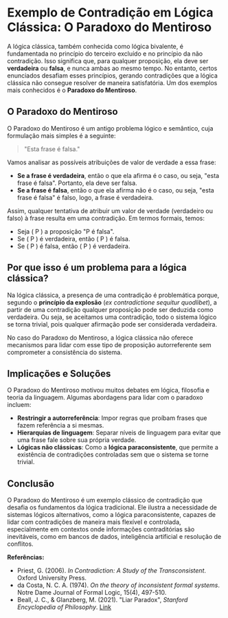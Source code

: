# Exemplo de Contradição em Lógica Clássica: O Paradoxo do Mentiroso

A lógica clássica, também conhecida como lógica bivalente, é fundamentada no princípio do terceiro excluído e no princípio da não contradição. Isso significa que, para qualquer proposição, ela deve ser **verdadeira** ou **falsa**, e nunca ambas ao mesmo tempo. No entanto, certos enunciados desafiam esses princípios, gerando contradições que a lógica clássica não consegue resolver de maneira satisfatória. Um dos exemplos mais conhecidos é o **Paradoxo do Mentiroso**.

## O Paradoxo do Mentiroso

O Paradoxo do Mentiroso é um antigo problema lógico e semântico, cuja formulação mais simples é a seguinte:

> "Esta frase é falsa."

Vamos analisar as possíveis atribuições de valor de verdade a essa frase:

- **Se a frase é verdadeira**, então o que ela afirma é o caso, ou seja, "esta frase é falsa". Portanto, ela deve ser falsa.
- **Se a frase é falsa**, então o que ela afirma não é o caso, ou seja, "esta frase é falsa" é falso, logo, a frase é verdadeira.

Assim, qualquer tentativa de atribuir um valor de verdade (verdadeiro ou falso) à frase resulta em uma contradição. Em termos formais, temos:

- Seja \( P \) a proposição "P é falsa".
- Se \( P \) é verdadeira, então \( P \) é falsa.
- Se \( P \) é falsa, então \( P \) é verdadeira.

## Por que isso é um problema para a lógica clássica?

Na lógica clássica, a presença de uma contradição é problemática porque, segundo o **princípio da explosão** (*ex contradictione sequitur quodlibet*), a partir de uma contradição qualquer proposição pode ser deduzida como verdadeira. Ou seja, se aceitamos uma contradição, todo o sistema lógico se torna trivial, pois qualquer afirmação pode ser considerada verdadeira.

No caso do Paradoxo do Mentiroso, a lógica clássica não oferece mecanismos para lidar com esse tipo de proposição autorreferente sem comprometer a consistência do sistema.

## Implicações e Soluções

O Paradoxo do Mentiroso motivou muitos debates em lógica, filosofia e teoria da linguagem. Algumas abordagens para lidar com o paradoxo incluem:

- **Restringir a autorreferência**: Impor regras que proíbam frases que fazem referência a si mesmas.
- **Hierarquias de linguagem**: Separar níveis de linguagem para evitar que uma frase fale sobre sua própria verdade.
- **Lógicas não clássicas**: Como a **lógica paraconsistente**, que permite a existência de contradições controladas sem que o sistema se torne trivial.

## Conclusão

O Paradoxo do Mentiroso é um exemplo clássico de contradição que desafia os fundamentos da lógica tradicional. Ele ilustra a necessidade de sistemas lógicos alternativos, como a lógica paraconsistente, capazes de lidar com contradições de maneira mais flexível e controlada, especialmente em contextos onde informações contraditórias são inevitáveis, como em bancos de dados, inteligência artificial e resolução de conflitos.



**Referências:**

- Priest, G. (2006). *In Contradiction: A Study of the Transconsistent*. Oxford University Press.
- da Costa, N. C. A. (1974). *On the theory of inconsistent formal systems*. Notre Dame Journal of Formal Logic, 15(4), 497-510.
- Beall, J. C., & Glanzberg, M. (2021). "Liar Paradox", *Stanford Encyclopedia of Philosophy*. [Link](https://plato.stanford.edu/entries/liar-paradox/)